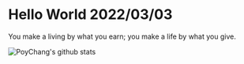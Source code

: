 # Hello World 2022/03/03

You make a living by what you earn; you make a life by what you give.

![PoyChang's github stats](https://github-readme-stats.vercel.app/api?username=poychang&show_icons=true&theme=dracula)
